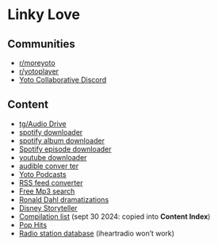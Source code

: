 # Linky Love

## Communities

-   [r/moreyoto](https://www.reddit.com/r/moreyoto/)
-   [r/yotoplayer](https://www.reddit.com/r/yotoplayer/)
-   [Yoto Collaborative Discord](https://discord.gg/udDFx8qsaH)
    

## Content

-   [tg/Audio Drive](https://t.me/+3QWr53jjWqJkY2Fh)
-   [spotify downloader](https://spotifydown.com/)
-   [spotify album downloader](https://spotify-downloader.com/)
-   [Spotify episode downloader](https://shabinder.github.io/SpotiFlyer/)
-   [youtube downloader](https://en.y2mate.is/x14/)
-   [audible conver  ter](https://www.audibleconvert.com/)
-   [Yoto Podcasts](http://yoto.media/music.asp)
-   [RSS feed converter](https://getrssfeed.com/)
-   [Free Mp3 search](https://free-mp3-download.net/)
-   [Ronald Dahl dramatizations](https://www.youtube.com/playlist?list=PLAtZF2OFLS89Ox3F3fHBuyDmUR_VuRlFl)
-   [Disney Storyteller](https://www.youtube.com/playlist?list=PLgNNAx5nROZatjVyGFYO_B1EtMrdxSx4h)
-   [Compilation list](https://docs.google.com/spreadsheets/d/1O7PVbsi72lsww9jLvF9b6I3zUIATX-eta8jVJF7hju0/htmlview#) (sept 30 2024: copied into **Content Index**)
-   [Pop Hits](https://n23a-eu.rcs.revma.com/6m5ucmz3tm0uv?rj-ttl=5&rj-tok=AAABkkAc-bAA2us3KU65h6QHfg)
-   [Radio station database](http://fmstream.org/index.php?c=FT) (iheartradio won’t work)
  